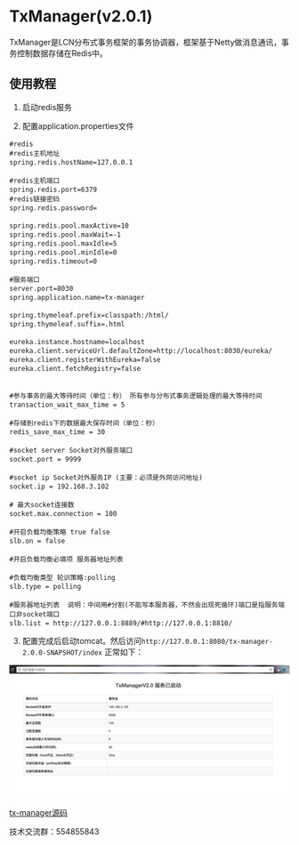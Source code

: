 # TxManager(v2.0.1)
TxManager是LCN分布式事务框架的事务协调器，框架基于Netty做消息通讯，事务控制数据存储在Redis中。

## 使用教程
1. 启动redis服务


2. 配置application.properties文件

```
#redis
#redis主机地址
spring.redis.hostName=127.0.0.1

#redis主机端口
spring.redis.port=6379
#redis链接密码
spring.redis.password=

spring.redis.pool.maxActive=10
spring.redis.pool.maxWait=-1
spring.redis.pool.maxIdle=5
spring.redis.pool.minIdle=0
spring.redis.timeout=0

#服务端口
server.port=8030
spring.application.name=tx-manager

spring.thymeleaf.prefix=classpath:/html/
spring.thymeleaf.suffix=.html

eureka.instance.hostname=localhost
eureka.client.serviceUrl.defaultZone=http://localhost:8030/eureka/
eureka.client.registerWithEureka=false
eureka.client.fetchRegistry=false


#参与事务的最大等待时间（单位：秒） 所有参与分布式事务逻辑处理的最大等待时间
transaction_wait_max_time = 5

#存储到redis下的数据最大保存时间（单位：秒）
redis_save_max_time = 30

#socket server Socket对外服务端口
socket.port = 9999

#socket ip Socket对外服务IP (主要：必须是外网访问地址)
socket.ip = 192.168.3.102

# 最大socket连接数
socket.max.connection = 100

#开启负载均衡策略 true false
slb.on = false

#开启负载均衡必填项 服务器地址列表

#负载均衡类型 轮训策略:polling
slb.type = polling

#服务器地址列表  说明：中间用#分割(不能写本服务器，不然会出现死循环)端口是指服务端口非socket端口
slb.list = http://127.0.0.1:8889/#http://127.0.0.1:8810/

```

3. 配置完成后启动tomcat。然后访问`http://127.0.0.1:8080/tx-manager-2.0.0-SNAPSHOT/index` 正常如下：

![ ](readme/tx-manager.png)

[tx-manager源码](https://github.com/1991wangliang/tx-lcn/tree/master/tx-manager) 


技术交流群：554855843